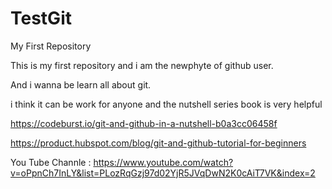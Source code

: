 # TestGit
My First Repository

This is my first repository and i am the newphyte of github user.

And i wanna be learn all about git.

i think it can be work  for anyone and the nutshell series book is very helpful

https://codeburst.io/git-and-github-in-a-nutshell-b0a3cc06458f 

https://product.hubspot.com/blog/git-and-github-tutorial-for-beginners  

You Tube Channle : https://www.youtube.com/watch?v=oPpnCh7InLY&list=PLozRqGzj97d02YjR5JVqDwN2K0cAiT7VK&index=2
